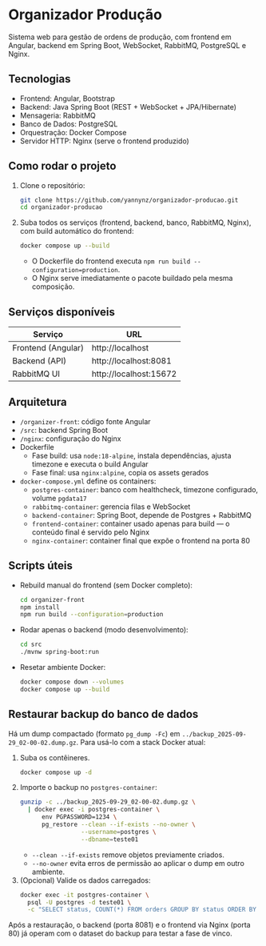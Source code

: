 Organizador Produção
====================

Sistema web para gestão de ordens de produção, com frontend em Angular, backend em Spring Boot, WebSocket, RabbitMQ, PostgreSQL e Nginx.

Tecnologias
-----------
- Frontend: Angular, Bootstrap
- Backend: Java Spring Boot (REST + WebSocket + JPA/Hibernate)
- Mensageria: RabbitMQ
- Banco de Dados: PostgreSQL
- Orquestração: Docker Compose
- Servidor HTTP: Nginx (serve o frontend produzido)

Como rodar o projeto
--------------------
1. Clone o repositório:
   ```bash
   git clone https://github.com/yannynz/organizador-producao.git
   cd organizador-producao
   ```
2. Suba todos os serviços (frontend, backend, banco, RabbitMQ, Nginx), com build automático do frontend:
   ```bash
   docker compose up --build
   ```
   - O Dockerfile do frontend executa `npm run build --configuration=production`.
   - O Nginx serve imediatamente o pacote buildado pela mesma composição.

Serviços disponíveis
--------------------
| Serviço          | URL                        |
| ---------------- | -------------------------- |
| Frontend (Angular)| http://localhost          |
| Backend (API)    | http://localhost:8081      |
| RabbitMQ UI      | http://localhost:15672     |

Arquitetura
-----------
- `/organizer-front`: código fonte Angular
- `/src`: backend Spring Boot
- `/nginx`: configuração do Nginx
- Dockerfile
  - Fase build: usa `node:18-alpine`, instala dependências, ajusta timezone e executa o build Angular
  - Fase final: usa `nginx:alpine`, copia os assets gerados
- `docker-compose.yml` define os containers:
  - `postgres-container`: banco com healthcheck, timezone configurado, volume `pgdata17`
  - `rabbitmq-container`: gerencia filas e WebSocket
  - `backend-container`: Spring Boot, depende de Postgres + RabbitMQ
  - `frontend-container`: container usado apenas para build — o conteúdo final é servido pelo Nginx
  - `nginx-container`: container final que expõe o frontend na porta 80

Scripts úteis
-------------
- Rebuild manual do frontend (sem Docker completo):
  ```bash
  cd organizer-front
  npm install
  npm run build --configuration=production
  ```
- Rodar apenas o backend (modo desenvolvimento):
  ```bash
  cd src
  ./mvnw spring-boot:run
  ```
- Resetar ambiente Docker:
  ```bash
  docker compose down --volumes
  docker compose up --build
  ```

Restaurar backup do banco de dados
----------------------------------
Há um dump compactado (formato `pg_dump -Fc`) em `../backup_2025-09-29_02-00-02.dump.gz`. Para usá-lo com a stack Docker atual:

1. Suba os contêineres.
   ```bash
   docker compose up -d
   ```
2. Importe o backup no `postgres-container`:
   ```bash
   gunzip -c ../backup_2025-09-29_02-00-02.dump.gz \
     | docker exec -i postgres-container \
         env PGPASSWORD=1234 \
         pg_restore --clean --if-exists --no-owner \
                    --username=postgres \
                    --dbname=teste01
   ```
   - `--clean --if-exists` remove objetos previamente criados.
   - `--no-owner` evita erros de permissão ao aplicar o dump em outro ambiente.
3. (Opcional) Valide os dados carregados:
   ```bash
   docker exec -it postgres-container \
     psql -U postgres -d teste01 \
     -c "SELECT status, COUNT(*) FROM orders GROUP BY status ORDER BY status;"
   ```

Após a restauração, o backend (porta 8081) e o frontend via Nginx (porta 80) já operam com o dataset do backup para testar a fase de vinco.
